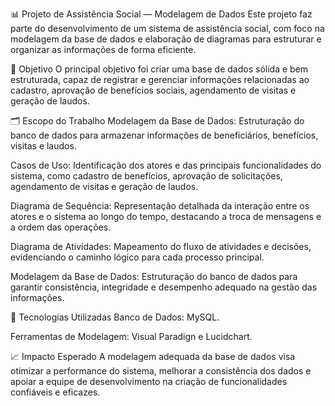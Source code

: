 📊 Projeto de Assistência Social — Modelagem de Dados
Este projeto faz parte do desenvolvimento de um sistema de assistência social, com foco na modelagem da base de dados e elaboração de diagramas para estruturar e organizar as informações de forma eficiente.

🔹 Objetivo
O principal objetivo foi criar uma base de dados sólida e bem estruturada, capaz de registrar e gerenciar informações relacionadas ao cadastro, aprovação de benefícios sociais, agendamento de visitas e geração de laudos.

🗂️ Escopo do Trabalho
Modelagem da Base de Dados: Estruturação do banco de dados para armazenar informações de beneficiários, benefícios, visitas e laudos.

Casos de Uso: Identificação dos atores e das principais funcionalidades do sistema, como cadastro de benefícios, aprovação de solicitações, agendamento de visitas e geração de laudos.

Diagrama de Sequência: Representação detalhada da interação entre os atores e o sistema ao longo do tempo, destacando a troca de mensagens e a ordem das operações.

Diagrama de Atividades: Mapeamento do fluxo de atividades e decisões, evidenciando o caminho lógico para cada processo principal.

Modelagem da Base de Dados: Estruturação do banco de dados para garantir consistência, integridade e desempenho adequado na gestão das informações.

🔧 Tecnologias Utilizadas
Banco de Dados: MySQL.

Ferramentas de Modelagem: Visual Paradign e Lucidchart.

📈 Impacto Esperado
A modelagem adequada da base de dados visa otimizar a performance do sistema, melhorar a consistência dos dados e apoiar a equipe de desenvolvimento na criação de funcionalidades confiáveis e eficazes.
